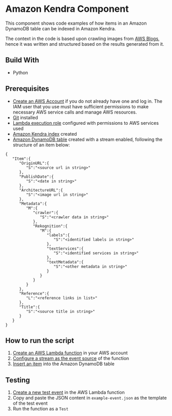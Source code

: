 # Amazon Kendra Component

This component shows code examples of how items in an Amazon DynamoDB table can be indexed in Amazon Kendra.

The context in the code is based upon crawling images from [AWS Blogs](https://aws.amazon.com/blogs/), hence it was written and structured based on the results generated from it.

## Build With

- Python

## Prerequisites

- [Create an AWS Account](https://portal.aws.amazon.com/gp/aws/developer/registration/index.html) if you do not already have one and log in. The IAM user that you use must have sufficient permissions to make necessary AWS service calls and manage AWS resources.
- [Git](https://git-scm.com/book/en/v2/Getting-Started-Installing-Git) installed
- [Lambda execution role](https://docs.aws.amazon.com/lambda/latest/dg/lambda-intro-execution-role.html) configured with permissions to AWS services used
- [Amazon Kendra index](https://docs.aws.amazon.com/kendra/latest/dg/create-index.html) created
- [Amazon DynamoDB table](https://docs.aws.amazon.com/lambda/latest/dg/with-ddb-example.html#:~:text=outputfile.txt%20file.-,Create%20a%20DynamoDB%20table%20with%20a%20stream%20enabled,-Create%20an%20Amazon) created with a stream enabled, following the structure of an item below:

```
{
   "Item":{
      "OriginURL":{
         "S":"<source url in string>"
      },
      "PublishDate":{
         "S":"<date in string>"
      },
      "ArchitectureURL":{
         "S":"<image url in string>"
      },
      "Metadata":{
         "M":{
            "crawler":{
               "S":"<crawler data in string>"
            },
            "Rekognition":{
               "M":{
                  "labels":{
                     "S":"<identified labels in string>"
                  },
                  "textServices":{
                     "S":"<identified services in string>"
                  },
                  "textMetadata":{
                     "S":"<other metadata in string>"
                  }
               }
            }
         }
      },
      "Reference":{
         "L":"<reference links in list>"
      },
      "Title":{
         "S":"<source title in string>"
      }
   }
}
```

## How to run the script

1. [Create an AWS Lambda function](https://docs.aws.amazon.com/lambda/latest/dg/getting-started.html) in your AWS account
2. [Configure a stream as the event source](https://docs.aws.amazon.com/lambda/latest/dg/with-ddb.html#:~:text=%E2%80%93%20sns%3APublish-,Configuring%20a%20stream%20as%20an%20event%20source,-Create%20an%20event) of the function
3. [Insert an item](https://docs.aws.amazon.com/amazondynamodb/latest/developerguide/getting-started-step-2.html) into the Amazon DynamoDB table

## Testing

1. [Create a new test event](https://docs.aws.amazon.com/lambda/latest/dg/testing-functions.html) in the AWS Lambda function
2. Copy and paste the JSON content in `example-event.json` as the template of the test event
3. Run the function as a `Test`
